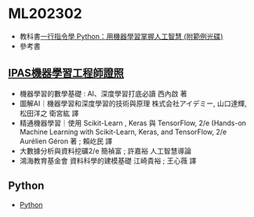 # ML202302
- 教科書[一行指令學 Python：用機器學習掌握人工智慧 (附範例光碟)](https://www.tenlong.com.tw/products/9789865034948?list_name=srh)
- 參考書

## [IPAS機器學習工程師證照]()
- 機器學習的數學基礎 : AI、深度學習打底必讀 西內啟 著
- 圖解AI｜機器學習和深度學習的技術與原理 株式会社アイデミー, 山口達輝, 松田洋之 衛宮紘 譯
- 精通機器學習｜使用 Scikit-Learn , Keras 與 TensorFlow, 2/e (Hands-on Machine Learning with Scikit-Learn, Keras, and TensorFlow, 2/e Aurélien Géron 著 ; 賴屹民 譯
- 大數據分析與資料挖礦2/e   簡禎富 ; 許嘉裕  人工智慧導論
- 鴻海教育基金會  資料科學的建模基礎 江崎貴裕 ; 王心薇 譯
## Python
- [Python](https://github.com/MyFirstSecurity2020/20230211)
